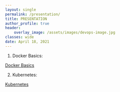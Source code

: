 ```yaml
---
layout: single
permalink: /presentation/
title: PRESENTATION
author_profile: true
header:
    overlay_image: /assets/images/devops-image.jpg
classes: wide
date: April 18, 2021
---
```


1. Docker Basics:


[Docker Basics](https://vinaydhegde.github.io/docker-basics/ "Docker Basics")


2. Kubernetes:


[Kubernetes](https://vinaydhegde.github.io/kubernetes/#/ "Kubernetes")

